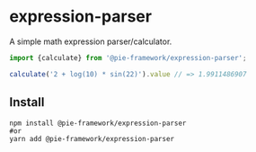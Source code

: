 # expression-parser

A simple math  expression parser/calculator.

```javascript
import {calculate} from '@pie-framework/expression-parser';

calculate('2 + log(10) * sin(22)').value // => 1.9911486907

```

## Install

```shell
npm install @pie-framework/expression-parser 
#or
yarn add @pie-framework/expression-parser 
```

